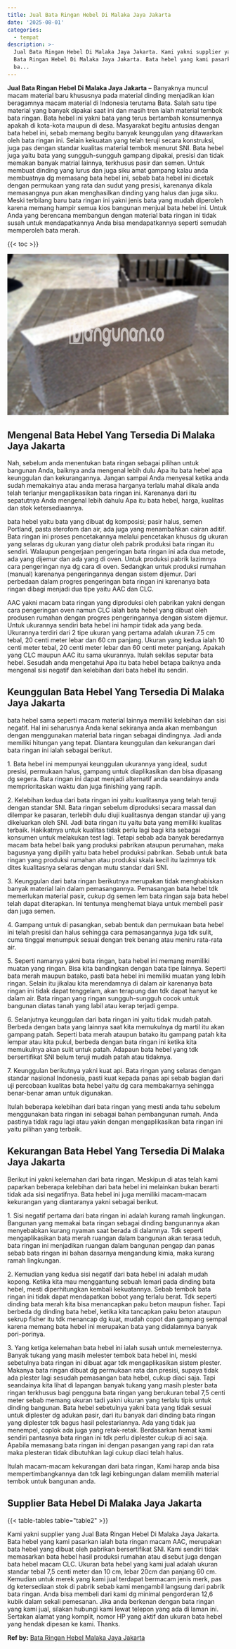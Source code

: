 ```yaml
---
title: Jual Bata Ringan Hebel Di Malaka Jaya Jakarta
date: '2025-08-01'
categories:
  - tempat
description: >-
  Jual Bata Ringan Hebel Di Malaka Jaya Jakarta. Kami yakni supplier yang Jual
  Bata Ringan Hebel Di Malaka Jaya Jakarta. Bata hebel yang kami pasarkan ialah
  ba...
---
```


**Jual Bata Ringan Hebel Di Malaka Jaya Jakarta** – Banyaknya muncul macam material baru khususnya pada material dinding menjadikan kian beragamnya macam material di Indonesia terutama Bata. Salah satu tipe material yang banyak dipakai saat ini dan masih tren ialah material tembok bata ringan. Bata hebel ini yakni bata yang terus bertambah konsumennya apakah di kota-kota maupun di desa. Masyarakat begitu antusias dengan bata hebel ini, sebab memang begitu banyak keunggulan yang ditawarkan oleh bata ringan ini. Selain kekuatan yang telah teruji secara konstruksi, juga pas dengan standar kualitas material tembok menurut SNI. Bata hebel juga yaitu bata yang sungguh-sungguh gampang dipakai, presisi dan tidak memakan banyak matrial lainnya, terkhusus pasir dan semen. Untuk membuat dinding yang lurus dan juga siku amat gampang kalau anda membuatnya dg memasang bata hebel ini, sebab bata hebel ini dicetak dengan permukaan yang rata dan sudut yang presisi, karenanya dikala memasangnya pun akan menghasilkan dinding yang halus dan juga siku. Meski terbilang baru bata ringan ini yakni jenis bata yang mudah diperoleh karena memang hampir semua kios bangunan menjual bata hebel ini. Untuk Anda yang berencana membangun dengan material bata ringan ini tidak susah untuk mendapatkannya Anda bisa mendapatkannya seperti semudah memperoleh bata merah.

{{< toc >}}

![Jual Bata Ringan Hebel Di Malaka Jaya Jakarta](/images/jual-hebel-murah-01.png)

## Mengenal Bata Hebel Yang Tersedia Di Malaka Jaya Jakarta

Nah, sebelum anda menentukan bata ringan sebagai pilihan untuk bangunan Anda, baiknya anda mengenal lebih dulu Apa itu bata hebel apa keunggulan dan kekurangannya. Jangan sampai Anda menyesal ketika anda sudah memakainya atau anda merasa harganya terlalu mahal dikala anda telah terlanjur mengaplikasikan bata ringan ini. Karenanya dari itu sepatutnya Anda mengenal lebih dahulu Apa itu bata hebel, harga, kualitas dan stok ketersediaannya.

bata hebel yaitu bata yang dibuat dg komposisi; pasir halus, semen Portland, pasta sterofom dan air, ada juga yang menambahkan cairan aditif. Bata ringan ini proses pencetakannya melalui pencetakan khusus dg ukuran yang selaras dg ukuran yang diatur oleh pabrik produksi bata ringan itu sendiri. Walaupun pengerjaan pengeringan bata ringan ini ada dua metode, ada yang dijemur dan ada yang di oven. Untuk produksi pabrik lazimnya cara pengeringan nya dg cara di oven. Sedangkan untuk produksi rumahan (manual) karenanya pengeringannya dengan sistem dijemur. Dari perbedaan dalam progres pengeringan bata ringan ini karenanya bata ringan dibagi menjadi dua tipe yaitu AAC dan CLC.

AAC yakni macam bata ringan yang diproduksi oleh pabrikan yakni dengan cara pengeringan oven namun CLC ialah bata hebel yang dibuat oleh produsen rumahan dengan progres pengeringannya dengan sistem dijemur. Untuk ukurannya sendiri bata hebel ini hampir tidak ada yang beda. Ukurannya terdiri dari 2 tipe ukuran yang pertama adalah ukuran 7.5 cm tebal, 20 centi meter lebar dan 60 cm panjang. Ukuran yang kedua ialah 10 centi meter tebal, 20 centi meter lebar dan 60 centi meter panjang. Apakah yang CLC maupun AAC itu sama ukurannya. Itulah sekilas seputar bata hebel. Sesudah anda mengetahui Apa itu bata hebel betapa baiknya anda mengenal sisi negatif dan kelebihan dari bata hebel itu sendiri.

## Keunggulan Bata Hebel Yang Tersedia Di Malaka Jaya Jakarta

bata hebel sama seperti macam material lainnya memiliki kelebihan dan sisi negatif. Hal ini seharusnya Anda kenal sekiranya anda akan membangun dengan menggunakan material bata ringan sebagai dindingnya. Jadi anda memiliki hitungan yang tepat. Diantara keunggulan dan kekurangan dari bata ringan ini ialah sebagai berikut.

1\. Bata hebel ini mempunyai keunggulan ukurannya yang ideal, sudut presisi, permukaan halus, gampang untuk diaplikasikan dan bisa dipasang dg segera. Bata ringan ini dapat menjadi alternatif anda seandainya anda memprioritaskan waktu dan juga finishing yang rapih.

2\. Kelebihan kedua dari bata ringan ini yaitu kualitasnya yang telah teruji dengan standar SNI. Bata ringan sebelum diproduksi secara massal dan dilempar ke pasaran, terlebih dulu diuji kualitasnya dengan standar uji yang dikeluarkan oleh SNI. Jadi bata ringan itu yaitu bata yang memiliki kualitas terbaik. Hakikatnya untuk kualitas tidak perlu lagi bagi kita sebagai konsumen untuk melakukan test lagi. Tetapi sebab ada banyak beredarnya macam bata hebel baik yang produksi pabrikan ataupun perumahan, maka bagusnya yang dipilih yaitu bata hebel produksi pabrikan. Sebab untuk bata ringan yang produksi rumahan atau produksi skala kecil itu lazimnya tdk dites kualitasnya selaras dengan mutu standar dari SNI.

3\. Keunggulan dari bata ringan berikutnya merupakan tidak menghabiskan banyak material lain dalam pemasangannya. Pemasangan bata hebel tdk memerlukan material pasir, cukup dg semen lem bata ringan saja bata hebel telah dapat diterapkan. Ini tentunya menghemat biaya untuk membeli pasir dan juga semen.

4\. Gampang untuk di pasangkan, sebab bentuk dan permukaan bata hebel ini telah presisi dan halus sehingga cara pemasangannya juga tdk sulit, cuma tinggal menumpuk sesuai dengan trek benang atau meniru rata-rata air.

5\. Seperti namanya yakni bata ringan, bata hebel ini memang memiliki muatan yang ringan. Bisa kita bandingkan dengan bata tipe lainnya. Seperti bata merah maupun batako, pasti bata hebel ini memiliki muatan yang lebih ringan. Selain itu jikalau kita merendamnya di dalam air karenanya bata ringan ini tidak dapat tenggelam, akan terapung dan tdk dapat hanyut ke dalam air. Bata ringan yang ringan sungguh-sungguh cocok untuk bangunan diatas tanah yang labil atau kerap terjadi gempa.

6\. Selanjutnya keunggulan dari bata ringan ini yaitu tidak mudah patah. Berbeda dengan bata yang lainnya saat kita memukulnya dg martil itu akan gampang patah. Seperti bata merah ataupun batako itu gampang patah kita lempar atau kita pukul, berbeda dengan bata ringan ini ketika kita memukulnya akan sulit untuk patah. Adapaun bata hebel yang tdk bersertifikat SNI belum teruji mudah patah atau tidaknya.

7\. Keunggulan berikutnya yakni kuat api. Bata ringan yang selaras dengan standar nasional Indonesia, pasti kuat kepada panas api sebab bagian dari uji percobaan kualitas bata hebel yaitu dg cara membakarnya sehingga benar-benar aman untuk digunakan.

Itulah beberapa kelebihan dari bata ringan yang mesti anda tahu sebelum menggunakan bata ringan ini sebagai bahan pembangunan rumah. Anda pastinya tidak ragu lagi atau yakin dengan mengaplikasikan bata ringan ini yaitu pilihan yang terbaik.

## Kekurangan Bata Hebel Yang Tersedia Di Malaka Jaya Jakarta

Berikut ini yakni kelemahan dari bata ringan. Meskipun di atas telah kami paparkan beberapa kelebihan dari bata hebel ini melainkan bukan berarti tidak ada sisi negatifnya. Bata hebel ini juga memiliki macam-macam kekurangan yang diantaranya yakni sebagai berikut.

1\. Sisi negatif pertama dari bata ringan ini adalah kurang ramah lingkungan. Bangunan yang memakai bata ringan sebagai dinding bangunannya akan menyebabkan kurang nyaman saat berada di dalamnya. Tdk seperti mengaplikasikan bata merah ruangan dalam bangunan akan terasa teduh, bata ringan ini menjadikan ruangan dalam bangunan pengap dan panas sebab bata ringan ini bahan dasarnya mengandung kimia, maka kurang ramah lingkungan.

2\. Kemudian yang kedua sisi negatif dari bata hebel ini adalah mudah kopong. Ketika kita mau menggantung sebuah lemari pada dinding bata hebel, mesti diperhitungkan kembali kekuatannya. Sebab tembok bata ringan ini tidak dapat mendapatkan bobot yang terlalu berat. Tdk seperti dinding bata merah kita bisa menancapkan paku beton maupun fisher. Tapi berbeda dg dinding bata hebel, ketika kita tancapkan paku beton ataupun sekrup fisher itu tdk menancap dg kuat, mudah copot dan gampang sempal karena memang bata hebel ini merupakan bata yang didalamnya banyak pori-porinya.

3\. Yang ketiga kelemahan bata hebel ini ialah susah untuk memelesternya. Banyak tukang yang masih melester tembok bata hebel ini, meski sebetulnya bata ringan ini dibuat agar tdk mengaplikasikan sistem plester. Makanya bata ringan dibuat dg permukaan rata dan presisi, supaya tidak ada plester lagi sesudah pemasangan bata hebel, cukup diaci saja. Tapi seandainya kita lihat di lapangan banyak tukang yang masih plester bata ringan terkhusus bagi pengguna bata ringan yang berukuran tebal 7,5 centi meter sebab memang ukuran tadi yakni ukuran yang terlalu tipis untuk dinding bangunan. Bata hebel sebetulnya yakni bata yang tidak sesuai untuk diplester dg adukan pasir, dari itu banyak dari dinding bata ringan yang diplester tdk bagus hasil pelestariannya. Ada yang tidak jua menempel, coplok ada juga yang retak-retak. Berdasarkan hemat kami sendiri pantasnya bata ringan ini tdk perlu diplester cukup di aci saja. Apabila memasang bata ringan ini dengan pasangan yang rapi dan rata maka plesteran tidak dibutuhkan lagi cukup diaci telah halus.

Itulah macam-macam kekurangan dari bata ringan, Kami harap anda bisa mempertimbangkannya dan tdk lagi kebingungan dalam memilih material tembok untuk bangunan anda.

## Supplier Bata Hebel Di Malaka Jaya Jakarta

{{< table-tables table="table2" >}}

Kami yakni supplier yang Jual Bata Ringan Hebel Di Malaka Jaya Jakarta. Bata hebel yang kami pasarkan ialah bata ringan macam AAC, merupakan bata hebel yang dibuat oleh pabrikan bersertifikat SNI. Kami sendiri tidak memasarkan bata hebel hasil produksi rumahan atau disebut juga dengan bata hebel macam CLC. Ukuran bata hebel yang kami jual adalah ukuran standar tebal 7,5 centi meter dan 10 cm, lebar 20cm dan panjang 60 cm. Kemudian untuk merek yang kami jual terdapat bermacam jenis merk, pas dg ketersediaan stok di pabrik sebab kami mengambil langsung dari pabrik bata ringan. Anda bisa membeli dari kami dg minimal pengorderan 12,6 kubik dalam sekali pemesanan. Jika anda berkenan dengan bata ringan yang kami jual, silakan hubungi kami lewat telepon yang ada di laman ini. Sertakan alamat yang komplit, nomor HP yang aktif dan ukuran bata hebel yang hendak dipesan ke kami. Thanks.

**Ref by:** [Bata Ringan Hebel Malaka Jaya Jakarta](https://id.wikipedia.org/wiki/Bata)
